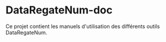 # DataRegateNum-doc

Ce projet contient les manuels d'utilisation des différents outils DataRegateNum.
